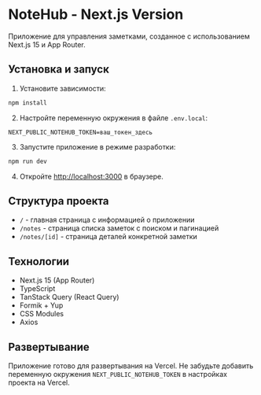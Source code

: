 # NoteHub - Next.js Version

Приложение для управления заметками, созданное с использованием Next.js 15 и App Router.

## Установка и запуск

1. Установите зависимости:
```bash
npm install
```

2. Настройте переменную окружения в файле `.env.local`:
```
NEXT_PUBLIC_NOTEHUB_TOKEN=ваш_токен_здесь
```

3. Запустите приложение в режиме разработки:
```bash
npm run dev
```

4. Откройте [http://localhost:3000](http://localhost:3000) в браузере.

## Структура проекта

- `/` - главная страница с информацией о приложении
- `/notes` - страница списка заметок с поиском и пагинацией
- `/notes/[id]` - страница деталей конкретной заметки

## Технологии

- Next.js 15 (App Router)
- TypeScript
- TanStack Query (React Query)
- Formik + Yup
- CSS Modules
- Axios

## Развертывание

Приложение готово для развертывания на Vercel. Не забудьте добавить переменную окружения `NEXT_PUBLIC_NOTEHUB_TOKEN` в настройках проекта на Vercel.

